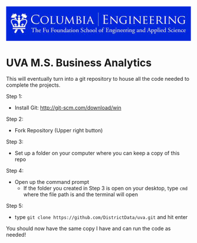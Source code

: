 ![Alt text](col.jpeg?raw=true "UVA")
# UVA M.S. Business Analytics

This will eventually turn into a git repository to house all the code needed to complete the projects.


Step 1:
 - Install Git: http://git-scm.com/download/win
 
Step 2:
 - Fork Repository (Upper right button)
 
 Step 3:
  - Set up a folder on your computer where you can keep a copy of this repo
  
 Step 4:
  - Open up the command prompt
    - If the folder you created in Step 3 is open on your desktop, type `cmd` where the file path is and the terminal will open
    
 Step 5:
  - type `git clone https://github.com/DistrictData/uva.git` and hit enter
  
 You should now have the same copy I have and can run the code as needed!
 
